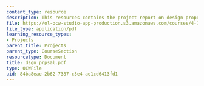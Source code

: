 ```yaml
---
content_type: resource
description: This resources contains the project report on design proposal in alexandria.
file: https://ol-ocw-studio-app-production.s3.amazonaws.com/courses/4-175-case-studies-in-city-form-fall-2005/84ba8eae2b627387c3e4ae1cd6413fd1_dsgn_prpsal.pdf
file_type: application/pdf
learning_resource_types:
- Projects
parent_title: Projects
parent_type: CourseSection
resourcetype: Document
title: dsgn_prpsal.pdf
type: OCWFile
uid: 84ba8eae-2b62-7387-c3e4-ae1cd6413fd1
---
```

